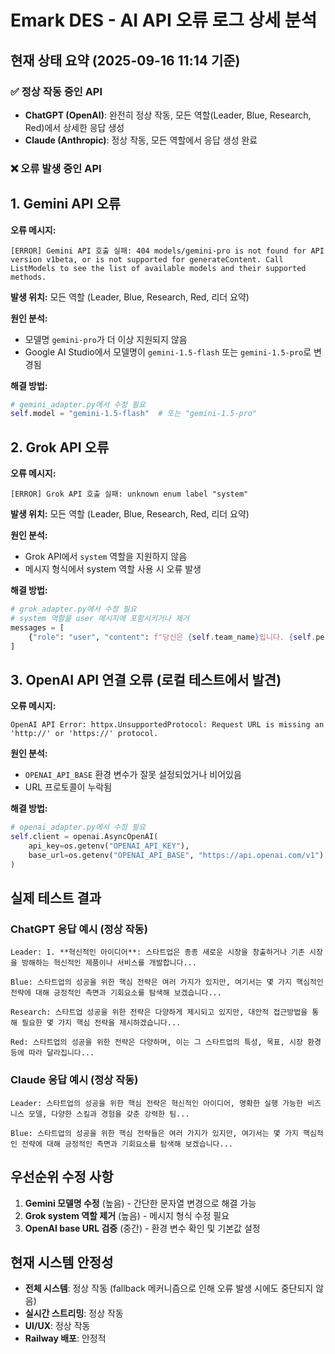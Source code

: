 # Emark DES - AI API 오류 로그 상세 분석

## 현재 상태 요약 (2025-09-16 11:14 기준)

### ✅ 정상 작동 중인 API
- **ChatGPT (OpenAI)**: 완전히 정상 작동, 모든 역할(Leader, Blue, Research, Red)에서 상세한 응답 생성
- **Claude (Anthropic)**: 정상 작동, 모든 역할에서 응답 생성 완료

### ❌ 오류 발생 중인 API

## 1. Gemini API 오류

**오류 메시지:**
```
[ERROR] Gemini API 호출 실패: 404 models/gemini-pro is not found for API version v1beta, or is not supported for generateContent. Call ListModels to see the list of available models and their supported methods.
```

**발생 위치:** 모든 역할 (Leader, Blue, Research, Red, 리더 요약)

**원인 분석:**
- 모델명 `gemini-pro`가 더 이상 지원되지 않음
- Google AI Studio에서 모델명이 `gemini-1.5-flash` 또는 `gemini-1.5-pro`로 변경됨

**해결 방법:**
```python
# gemini_adapter.py에서 수정 필요
self.model = "gemini-1.5-flash"  # 또는 "gemini-1.5-pro"
```

## 2. Grok API 오류

**오류 메시지:**
```
[ERROR] Grok API 호출 실패: unknown enum label "system"
```

**발생 위치:** 모든 역할 (Leader, Blue, Research, Red, 리더 요약)

**원인 분석:**
- Grok API에서 `system` 역할을 지원하지 않음
- 메시지 형식에서 system 역할 사용 시 오류 발생

**해결 방법:**
```python
# grok_adapter.py에서 수정 필요
# system 역할을 user 메시지에 포함시키거나 제거
messages = [
    {"role": "user", "content": f"당신은 {self.team_name}입니다. {self.perspective}에서 답변해주세요.\n\n{prompt}"}
]
```

## 3. OpenAI API 연결 오류 (로컬 테스트에서 발견)

**오류 메시지:**
```
OpenAI API Error: httpx.UnsupportedProtocol: Request URL is missing an 'http://' or 'https://' protocol.
```

**원인 분석:**
- `OPENAI_API_BASE` 환경 변수가 잘못 설정되었거나 비어있음
- URL 프로토콜이 누락됨

**해결 방법:**
```python
# openai_adapter.py에서 수정 필요
self.client = openai.AsyncOpenAI(
    api_key=os.getenv("OPENAI_API_KEY"),
    base_url=os.getenv("OPENAI_API_BASE", "https://api.openai.com/v1")  # 기본값 설정
)
```

## 실제 테스트 결과

### ChatGPT 응답 예시 (정상 작동)
```
Leader: 1. **혁신적인 아이디어**: 스타트업은 종종 새로운 시장을 창출하거나 기존 시장을 방해하는 혁신적인 제품이나 서비스를 개발합니다...

Blue: 스타트업의 성공을 위한 핵심 전략은 여러 가지가 있지만, 여기서는 몇 가지 핵심적인 전략에 대해 긍정적인 측면과 기회요소를 탐색해 보겠습니다...

Research: 스타트업 성공을 위한 전략은 다양하게 제시되고 있지만, 대안적 접근방법을 통해 필요한 몇 가지 핵심 전략을 제시하겠습니다...

Red: 스타트업의 성공을 위한 전략은 다양하며, 이는 그 스타트업의 특성, 목표, 시장 환경 등에 따라 달라집니다...
```

### Claude 응답 예시 (정상 작동)
```
Leader: 스타트업의 성공을 위한 핵심 전략은 혁신적인 아이디어, 명확한 실행 가능한 비즈니스 모델, 다양한 스킬과 경험을 갖춘 강력한 팀...

Blue: 스타트업의 성공을 위한 핵심 전략들은 여러 가지가 있지만, 여기서는 몇 가지 핵심적인 전략에 대해 긍정적인 측면과 기회요소를 탐색해 보겠습니다...
```

## 우선순위 수정 사항

1. **Gemini 모델명 수정** (높음) - 간단한 문자열 변경으로 해결 가능
2. **Grok system 역할 제거** (높음) - 메시지 형식 수정 필요
3. **OpenAI base URL 검증** (중간) - 환경 변수 확인 및 기본값 설정

## 현재 시스템 안정성

- **전체 시스템**: 정상 작동 (fallback 메커니즘으로 인해 오류 발생 시에도 중단되지 않음)
- **실시간 스트리밍**: 정상 작동
- **UI/UX**: 정상 작동
- **Railway 배포**: 안정적

